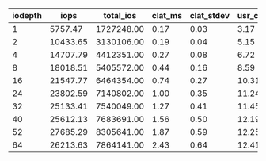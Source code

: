 | iodepth| iops| total\_ios| clat\_ms| clat\_stdev| usr\_cpu| sys\_cpu| OSD\_cpu| OSD\_mem| FIO\_cpu| FIO\_mem |
| ---| ---| ---| ---| ---| ---| ---| ---| ---| ---| ---|
 | 1  | 5757.47  | 1727248.00  | 0.17  | 0.03  | 3.17  | 3.47  | 151.39  | 8.65  | 49.02  | 0.11 |
 | 2  | 10433.65  | 3130106.00  | 0.19  | 0.04  | 5.15  | 5.38  | 178.18  | 9.00  | 79.86  | 0.85 |
 | 4  | 14707.79  | 4412351.00  | 0.27  | 0.08  | 6.72  | 6.56  | 185.75  | 9.00  | 95.67  | 1.12 |
 | 8  | 18018.51  | 5405572.00  | 0.44  | 0.16  | 8.59  | 7.18  | 185.06  | 9.00  | 105.94  | 1.23 |
 | 16  | 21547.77  | 6464354.00  | 0.74  | 0.27  | 10.31  | 8.02  | 185.91  | 9.00  | 119.86  | 1.33 |
 | 24  | 23802.59  | 7140802.00  | 1.00  | 0.35  | 11.24  | 8.16  | 187.61  | 9.00  | 124.06  | 1.60 |
 | 32  | 25133.41  | 7540049.00  | 1.27  | 0.41  | 11.45  | 8.32  | 188.35  | 9.00  | 126.07  | 1.65 |
 | 40  | 25612.13  | 7683691.00  | 1.56  | 0.50  | 12.19  | 8.39  | 188.40  | 9.00  | 126.83  | 1.71 |
 | 52  | 27685.29  | 8305641.00  | 1.87  | 0.59  | 12.25  | 8.47  | 191.69  | 9.00  | 128.95  | 1.87 |
 | 64  | 26213.63  | 7864141.00  | 2.43  | 0.64  | 12.41  | 7.96  | 188.17  | 9.00  | 126.09  | 1.71 |
